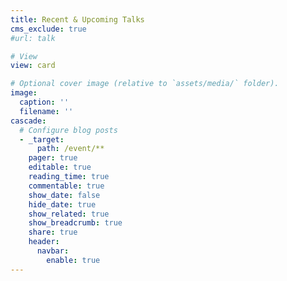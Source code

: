 ```yaml
---
title: Recent & Upcoming Talks
cms_exclude: true
#url: talk

# View
view: card

# Optional cover image (relative to `assets/media/` folder).
image:
  caption: ''
  filename: ''
cascade:
  # Configure blog posts
  - _target:
      path: /event/**
    pager: true
    editable: true
    reading_time: true
    commentable: true
    show_date: false
    hide_date: true
    show_related: true
    show_breadcrumb: true
    share: true
    header:
      navbar:
        enable: true
---
```

